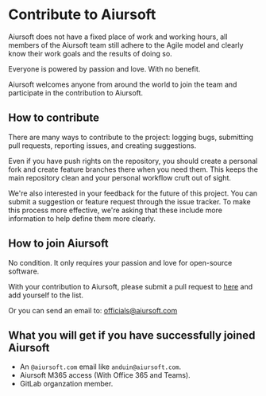 # Contribute to Aiursoft

Aiursoft does not have a fixed place of work and working hours, all members of the Aiursoft team still adhere to the Agile model and clearly know their work goals and the results of doing so.

Everyone is powered by passion and love. With no benefit.

Aiursoft welcomes anyone from around the world to join the team and participate in the contribution to Aiursoft.

## How to contribute

There are many ways to contribute to the project: logging bugs, submitting pull requests, reporting issues, and creating suggestions.

Even if you have push rights on the repository, you should create a personal fork and create feature branches there when you need them. This keeps the main repository clean and your personal workflow cruft out of sight.

We're also interested in your feedback for the future of this project. You can submit a suggestion or feature request through the issue tracker. To make this process more effective, we're asking that these include more information to help define them more clearly.

## How to join Aiursoft

No condition. It only requires your passion and love for open-source software.

With your contribution to Aiursoft, please submit a pull request to [here](https://gitlab.aiursoft.cn/aiursoft/infrastructures/-/blob/master/doc/Welcome/About%20Aiursoft.md) and add yourself to the list.

Or you can send an email to: [officials@aiursoft.com](mailto://officials@aiursoft.com)

## What you will get if you have successfully joined Aiursoft

* An `@aiursoft.com` email like `anduin@aiursoft.com`.
* Aiursoft M365 access (With Office 365 and Teams).
* GitLab organzation member.
